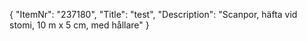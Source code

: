 {
  "ItemNr": "237180",
  "Title": "test",
  "Description": "Scanpor, häfta vid stomi, 10 m x 5 cm, med hållare"
}